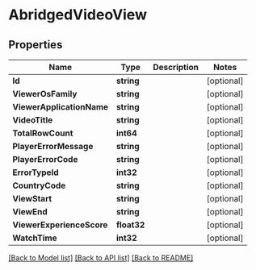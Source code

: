 # AbridgedVideoView

## Properties
Name | Type | Description | Notes
------------ | ------------- | ------------- | -------------
**Id** | **string** |  | [optional] 
**ViewerOsFamily** | **string** |  | [optional] 
**ViewerApplicationName** | **string** |  | [optional] 
**VideoTitle** | **string** |  | [optional] 
**TotalRowCount** | **int64** |  | [optional] 
**PlayerErrorMessage** | **string** |  | [optional] 
**PlayerErrorCode** | **string** |  | [optional] 
**ErrorTypeId** | **int32** |  | [optional] 
**CountryCode** | **string** |  | [optional] 
**ViewStart** | **string** |  | [optional] 
**ViewEnd** | **string** |  | [optional] 
**ViewerExperienceScore** | **float32** |  | [optional] 
**WatchTime** | **int32** |  | [optional] 

[[Back to Model list]](../README.md#documentation-for-models) [[Back to API list]](../README.md#documentation-for-api-endpoints) [[Back to README]](../README.md)


